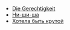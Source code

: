 * [Die Gerechtigkeit](Die%20Gerechtigkeit)
* [Ни-ши-ша](Ни-ши-ша)
* [Хотела быть крутой](Хотела%20быть%20крутой)